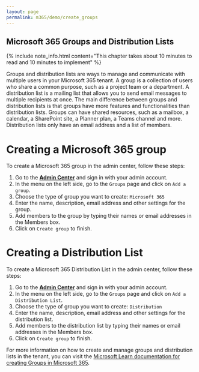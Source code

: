 ```yaml
---
layout: page
permalink: m365/demo/create_groups
---
```


## Microsoft 365 Groups and Distribution Lists

{% include note_info.html content="This chapter takes about 10 minutes to read and 10 minutes to implement" %}

Groups and distribution lists are ways to manage and communicate with multiple users in your Microsoft 365 tenant. A group is a collection of users who share a common purpose, such as a project team or a department. A distribution list is a mailing list that allows you to send email messages to multiple recipients at once.
The main difference between groups and distribution lists is that groups have more features and functionalities than distribution lists. Groups can have shared resources, such as a mailbox, a calendar, a SharePoint site, a Planner plan, a Teams channel and more. Distribution lists only have an email address and a list of members.

# Creating a Microsoft 365 group

To create a Microsoft 365 group in the admin center, follow these steps:

1. Go to the [**Admin Center**](https://admin.microsoft.com) and sign in with your admin account.
2. In the menu on the left side, go to the `Groups` page and click on `Add a group`.
3. Choose the type of group you want to create: `Microsoft 365`
4. Enter the name, description, email address and other settings for the group.
5. Add members to the group by typing their names or email addresses in the Members box.
6. Click on `Create group` to finish.

# Creating a Distribution List

To create a Microsoft 365 Distribution List in the admin center, follow these steps:

1. Go to the [**Admin Center**](https://admin.microsoft.com) and sign in with your admin account.
2. In the menu on the left side, go to the `Groups` page and click on `Add a Distribution List`.
3. Choose the type of group you want to create: `Distribution`
4. Enter the name, description, email address and other settings for the distribution list.
5. Add members to the distribution list by typing their names or email addresses in the Members box.
6. Click on `Create group` to finish.

For more information on how to create and manage groups and distribution lists in the tenant, you can visit the [Microsoft Learn documentation for creating Groups in Microsoft 365](https://learn.microsoft.com/en-us/microsoft-365/admin/create-groups/office-365-groups?view=o365-worldwide).
